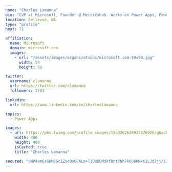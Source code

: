 ```yaml
---
name: "Charles Lamanna"
bio: "CVP at Microsoft, Founder @ MetricsHub. Works on Power Apps, Power Automate, Power Virtual Agent, Common Data Service and Dynamics 365."
location: Bellevue, WA
type: "profile"
heat: 71

affiliation:
  name: Microsoft
  domain: microsoft.com
  images:
    - url: "/assets/images/organizations/microsoft.com-50x50.jpg"
      width: 50
      height: 50

twitter:
  username: clamanna
  url: https://twitter.com/clamanna
  followers: 2781

linkedin:
  url: https://www.linkedin.com/in/charleslamanna

topics:
  - Power Apps

images:
  - url: https://pbs.twimg.com/profile_images/1263202626922876928/g6qGbHZ-_400x400.jpg
    width: 400
    height: 400
    isCached: true
    title: "Charles Lamanna"

secured: "pWP4amGsGDM8GcZZvo8xGCALm+l3DUBDMdkfBnt5Nh7kUU6KNxK1LJd3jj/1I8lOXHrgjRF4/ekHptb9s/Us5IGq/YO+zUoRIOYvUj0emzbeUkO+PRuQ2Ddp4IKF2bYAaZe+m5YiI5oG4iD77lzwnwSWjJ7euizkTE1DaAN7Vsoc6x/FuIg7kmJsMj41FiKPdw8AW4/aHHDy1iWZS5mGSkZueywaStOihITy0aS2yOeWiIB//hIsTh+Zgb7cbVN4Ychz3t0eQep686/xOU3WW2I4C2Wmf4rI0F6yvnIZUPcMirZ7WjDZhNGo7wZE37MYdRh5bZRkgy0ec9DBgdchT9MOvJQMOrTFAuVq+GNYsqBhimXyeb4Nq+i4Jqum1x9XeUOhN99IYOPpgJwhoDeTZrhg/41Fjzu86RTLY2W9EtY=;1C5sB3r/pJEML3snMwjx4g=="
---
```


